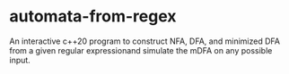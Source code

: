 # automata-from-regex
An interactive c++20 program to construct NFA, DFA, and minimized DFA from a given regular expressionand simulate the mDFA on any possible input.
